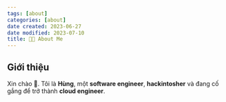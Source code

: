 ```yaml
---
tags: [about]
categories: [about]
date created: 2023-06-27
date modified: 2023-07-10
title: 👨‍💻 About Me
---
```


## Giới thiệu

Xin chào 👋. Tôi là **Hùng**, một **software engineer**, **hackintosher** và đang cố gắng để trở thành **cloud engineer**.

